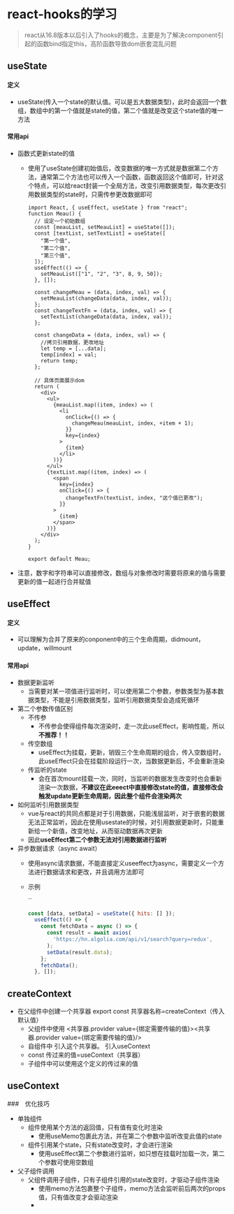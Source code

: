 # react-hooks的学习

> react从16.8版本以后引入了hooks的概念，主要是为了解决component引起的函数bind指定this，高阶函数导致dom嵌套混乱问题

## useState

#### 定义

- useState(传入一个state的默认值。可以是五大数据类型)，此时会返回一个数组，数组中的第一个值就是state的值，第二个值就是改变这个state值的唯一方法

#### 常用api

- 函数式更新state的值
  - 使用了useState创建初始值后，改变数据的唯一方式就是数据第二个方法，通常第二个方法也可以传入一个函数，函数返回这个值即可，针对这个特点，可以给react封装一个全局方法，改变引用数据类型，每次更改引用数据类型的state时，只需传参更改数据即可

    ```react
    import React, { useEffect, useState } from "react";
    function Meau() {
      // 设定一个初始数组
      const [meauList, setMeauList] = useState([]);
      const [textList, setTextList] = useState([
        "第一个值",
        "第二个值",
        "第三个值",
      ]);
      useEffect(() => {
        setMeauList(["1", "2", "3", 8, 9, 50]);
      }, []);
    
      const changeMeau = (data, index, val) => {
        setMeauList(changeData(data, index, val));
      };
      const changeTextFn = (data, index, val) => {
        setTextList(changeData(data, index, val));
      };
    
      const changeData = (data, index, val) => {
        //拷贝引用数据，更改地址
        let temp = [...data];
        temp[index] = val;
        return temp;
      };
    
      // 具体页面展示dom
      return (
        <div>
          <ul>
            {meauList.map((item, index) => (
              <li
                onClick={() => {
                  changeMeau(meauList, index, +item + 1);
                }}
                key={index}
              >
                {item}
              </li>
            ))}
          </ul>
          {textList.map((item, index) => (
            <span
              key={index}
              onClick={() => {
                changeTextFn(textList, index, "这个值已更改");
              }}
            >
              {item}
            </span>
          ))}
        </div>
      );
    }
    
    export default Meau;
    
    ```
  
    
  
- 注意，数字和字符串可以直接修改，数组与对象修改时需要将原来的值与需要更新的值一起进行合并赋值

## useEffect

#### 定义

- 可以理解为合并了原来的conponent中的三个生命周期，didmount，update，willmount

#### 常用api

- 数据更新监听
  - 当需要对某一项值进行监听时，可以使用第二个参数，参数类型为基本数据类型，不能是引用数据类型，监听引用数据类型会造成死循环
- 第二个参数传值区别
  - 不传参
    - 不传参会使得组件每次渲染时，走一次此useEffect，影响性能，所以**不推荐！！**
  - 传空数组
    - useEffect为挂载，更新，销毁三个生命周期的组合，传入空数组时，此useEffect只会在挂载阶段运行一次，当数据更新后，不会重新渲染
  - 传监听的state
    - 会在首次mount挂载一次，同时，当监听的数据发生改变时也会重新渲染一次数据，**不建议在此eeect中直接修改state的值，直接修改会触发update更新生命周期，因此整个组件会渲染两次**
- 如何监听引用数据类型
  - vue与react的共同点都是对于引用数据，只能浅层监听，对于嵌套的数据无法正常监听，因此在使用usestate的时候，对引用数据更新时，只能重新给一个新值，改变地址，从而驱动数据再次更新
  - 因此**useEffect第二个参数无法对引用数据进行监听**
- 异步数据请求（async await）
  - 使用async请求数据，不能直接定义useeffect为async，需要定义一个方法进行数据请求和更改，并且调用方法即可
  
  - 示例
  
    ``
  
    ```js
    const [data, setData] = useState({ hits: [] });
      useEffect(() => {
        const fetchData = async () => {
          const result = await axios(
            'https://hn.algolia.com/api/v1/search?query=redux',
          );
          setData(result.data);
        };
        fetchData();
      }, []);
    ```

##  createContext

- 在父组件中创建一个共享器  export  const 共享器名称=createContext（传入默认值）
  - 父组件中使用 <共享器.provider value={绑定需要传输的值}><共享器.provider value={绑定需要传输的值}/>
  - 自组件中 引入这个共享器。 引入useContext
  - const 传过来的值=useContext（共享器）
  - 子组件中可以使用这个定义的传过来的值

## useContext

###　优化技巧

- 单独组件
  - 组件使用某个方法的返回值，只有值有变化时渲染
    - 使用useMemo包裹此方法，并在第二个参数中监听改变此值的state
  - 组件引用某个state，只有state改变时，才会进行渲染
    - 使用useEffect第二个参数进行监听，如只想在挂载时加载一次，第二个参数可使用空数组
- 父子组件调用
  - 父组件调用子组件，只有子组件引用的state改变时，才驱动子组件渲染
    - 使用memo方法包裹整个子组件，memo方法会监听前后两次的props值，只有值改变才会驱动渲染
    - 

